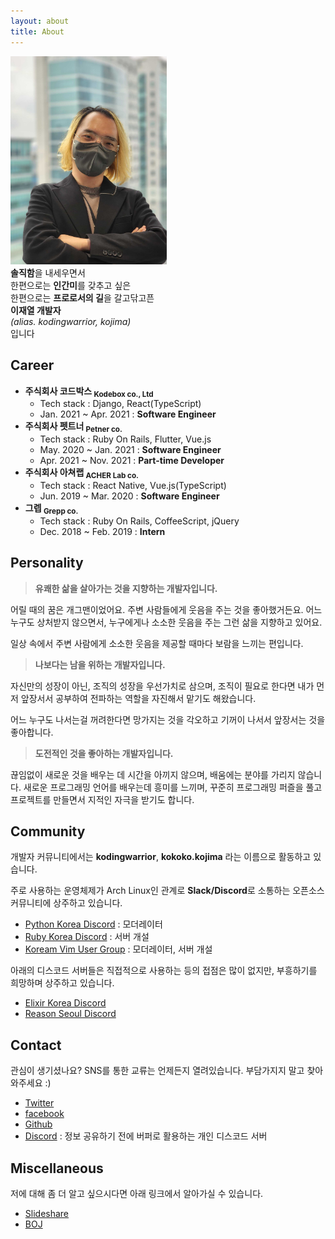 ```yaml
---
layout: about
title: About
---
```


<div class="sm:flex sm:justify-between sm:items-center">
  <div class="flex py-2 mb-8 sm:mb-2 justify-center sm:justify-left">
    <img width="250" src="/images/profile_image.jpg" />
  </div>
  <div class="text-right">
  <b>솔직함</b>을 내세우면서<br/>
  한편으로는 <b>인간미</b>를 갖추고 싶은<br/>
  한편으로는 <b>프로로서의 길</b>을 갈고닦고픈<br/>
  <b>이재열 개발자</b><br/><i>(alias. kodingwarrior, kojima)</i><br/>
  입니다
  </div>
</div>

## Career

* **주식회사 코드박스 <sub>Kodebox co., Ltd</sub>**
  * Tech stack : Django, React(TypeScript)
  * Jan. 2021 ~ Apr. 2021 : **Software Engineer**
* **주식회사 펫트너 <sub>Petner co.</sub>**
  * Tech stack : Ruby On Rails, Flutter, Vue.js
  * May. 2020 ~ Jan. 2021 : **Software Engineer**
  * Apr. 2021 ~ Nov. 2021 : **Part-time Developer**
* **주식회사 아쳐랩 <sub>ACHER Lab co.</sub>**
  * Tech stack : React Native, Vue.js(TypeScript)
  * Jun. 2019 ~ Mar. 2020 : **Software Engineer**
* **그렙 <sub>Grepp co.</sub>**
  * Tech stack : Ruby On Rails, CoffeeScript, jQuery
  * Dec. 2018 ~ Feb. 2019 : **Intern**

## **Personality**

> **유쾌한 삶을 살아가는 것을 지향하는 개발자입니다.**

어릴 때의 꿈은 개그맨이었어요. 주변 사람들에게 웃음을 주는 것을 좋아했거든요. 어느 누구도 상처받지 않으면서, 누구에게나 소소한 웃음을 주는 그런 삶을 지향하고 있어요.

일상 속에서 주변 사람에게 소소한 웃음을 제공할 때마다 보람을 느끼는 편입니다.

> **나보다는 남을 위하는 개발자입니다.**

자신만의 성장이 아닌, 조직의 성장을 우선가치로 삼으며, 조직이 필요로 한다면 내가 먼저 앞장서서 공부하여 전파하는 역할을 자진해서 맡기도 해왔습니다.

어느 누구도 나서는걸 꺼려한다면 망가지는 것을 각오하고 기꺼이 나서서 앞장서는 것을 좋아합니다.

> **도전적인 것을 좋아하는 개발자입니다.**

끊임없이 새로운 것을 배우는 데 시간을 아끼지 않으며, 배움에는 분야를 가리지 않습니다. 새로운 프로그래밍 언어를 배우는데 흥미를 느끼며, 꾸준히 프로그래밍 퍼즐을 풀고 프로젝트를 만들면서 지적인 자극을 받기도 합니다.

## Community

개발자 커뮤니티에서는 **kodingwarrior**, **kokoko.kojima** 라는 이름으로 활동하고 있습니다.

주로 사용하는 운영체제가 Arch Linux인 관계로 **Slack/Discord**로 소통하는 오픈소스 커뮤니티에 상주하고 있습니다.

* [Python Korea Discord](https://discord.gg/wg7Rytx5fK?) : 모더레이터
* [Ruby Korea Discord](https://discord.gg/uHQj7X68Mf) : 서버 개설
* [Koream Vim User Group](https://discord.gg/dc3RqkD3MR) : 모더레이터, 서버 개설

아래의 디스코드 서버들은 직접적으로 사용하는 등의 접점은 많이 없지만, 부흥하기를 희망하며 상주하고 있습니다.

* [Elixir Korea Discord](https://discord.gg/mVNjg3e)
* [Reason Seoul Discord](https://discord.gg/RzShCNp)

## Contact

관심이 생기셨나요? SNS를 통한 교류는 언제든지 열려있습니다. 부담가지지 말고 찾아와주세요 :)

* [Twitter](https://twitter.com/kodingwarrior)
* [facebook](https://facebook.com/kodingwarrior)
* [Github](https://github.com/malkoG)
* [Discord](https://discord.gg/cunes9kn6U) : 정보 공유하기 전에 버퍼로 활용하는 개인 디스코드 서버

## Miscellaneous

저에 대해 좀 더 알고 싶으시다면 아래 링크에서 알아가실 수 있습니다.

* [Slideshare](https://www.slideshare.net/JaeyeolLee4)
* [BOJ](https://acmicpc.net/user/malkoring)
